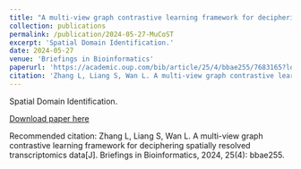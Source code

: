 ```yaml
---
title: "A multi-view graph contrastive learning framework for deciphering spatially resolved transcriptomics data"
collection: publications
permalink: /publication/2024-05-27-MuCoST
excerpt: 'Spatial Domain Identification.'
date: 2024-05-27
venue: 'Briefings in Bioinformatics'
paperurl: 'https://academic.oup.com/bib/article/25/4/bbae255/7683165?login=false#459765375'
citation: 'Zhang L, Liang S, Wan L. A multi-view graph contrastive learning framework for deciphering spatially resolved transcriptomics data[J]. Briefings in Bioinformatics, 2024, 25(4): bbae255.'
---
```

Spatial Domain Identification.

[Download paper here](https://academic.oup.com/bib/article/25/4/bbae255/7683165?login=false#459765375)

Recommended citation: Zhang L, Liang S, Wan L. A multi-view graph contrastive learning framework for deciphering spatially resolved transcriptomics data[J]. Briefings in Bioinformatics, 2024, 25(4): bbae255.